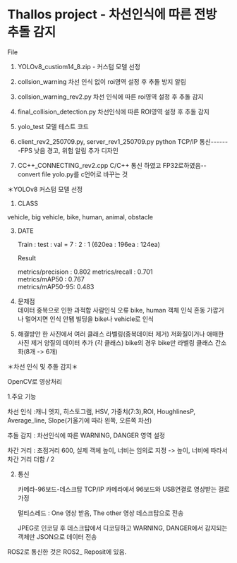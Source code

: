 # Thallos project - 차선인식에 따른 전방 추돌 감지 

File 
1. YOLOv8_custiom14_8.zip - 커스텀 모델 선정 

2. collsion_warning
   차선 인식 없이 roi영역 설정 후 추돌 방지 알림

3. collsion_warning_rev2.py
   차선 인식에 따른 roi영역 설정 후 추돌 감지

4. final_collision_detection.py
   차선인식에 따른 ROI영역 설정 후 추돌 감지

6. yolo_test
  모델 테스트 코드

7. client_rev2_250709.py, server_rev1_250709.py
   python TCP/IP 통신-------FPS 낮음
   경고, 위험 알림 추가 디자인
8. CC++_CONNECTING_rev2.cpp
   C/C++ 통신 하였고 
   FP32로하였음-- convert file yolo.py를 c언어로 바꾸는 것 

＊YOLOv8 커스텀 모델 선정

1. CLASS
   
vehicle, big vehicle, bike, human, animal, obstacle

3. DATE
   
   Train : test : val = 7 : 2 : 1
   (620ea : 196ea : 124ea)

   Result

    metrics/precision : 0.802
    metrics/recall : 0.701  
    metrics/mAP50  : 0.767  
    metrics/mAP50-95: 0.483

5. 문제점    
   데이터 중복으로 인한 과적합
   사람인식 오류
   bike, human 객체 인식 혼동
   가깝거나 멀어지면 인식 안됌
   빌딩을 bike나 vehicle로 인식

6. 해결방안
   한 사진에서 여러 클래스 라벨링(중복데이터 제거)
   저화질이거나 애매한 사진 제거 
   양질의 데이터 추가 (각 클래스)
   bike의 경우 bike만 라벨링
   클래스 간소화(8개 -> 6개)


＊차선 인식 및 추돌 감지＊

OpenCV로 영상처리

1.주요 기능

차선 인식
:캐니 엣지, 히스토그램, HSV, 가중치(7:3),ROI, HoughlinesP, Average_line, Slope(기울기에 따라 왼쪽, 오른쪽 차선)

추돌 감지
: 차선인식에 따른 WARNING, DANGER 영역 설정 

차간 거리
: 초점거리 600, 실제 객체 높이, 너비는 임의로 지정 -> 높이, 너비에 따라서 차간 거리 더함 / 2

2. 통신
   
   카메라-96보드-데스크탑
   TCP/IP
   카메라에서 96보드와 USB연결로 영상받는 걸로 가정
   
   멀티스레드 : One 영상 받음, The other 영상 데스크탑으로 전송

   JPEG로 인코딩 후 데스크탑에서 디코딩하고 WARNING, DANGER에서 감지되는 객체만 JSON으로 데이터 전송

ROS2로 통신한 것은 ROS2_ Reposit에 있음.
